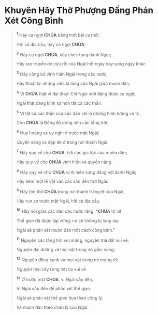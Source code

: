# Khuyên Hãy Thờ Phượng Đấng Phán Xét Công Bình

> <sup><b>1</b></sup> Hãy ca ngợi **CHÚA** bằng một bài ca mới;
>
> Hỡi cả địa cầu, hãy ca ngợi **CHÚA**;
>
> <sup><b>2</b></sup> Hãy ca ngợi **CHÚA**, hãy chúc tụng danh Ngài;
>
> Hãy rao truyền ơn cứu rỗi của Ngài hết ngày này sang ngày khác.
>
> <sup><b>3</b></sup> Hãy công bố vinh hiển Ngài trong các nước;
>
> Hãy thuật lại những việc lạ lùng của Ngài giữa muôn dân,
>
> <sup><b>4</b></sup> Vì **CHÚA** thật vĩ đại thay! Chỉ Ngài mới đáng được ca ngợi;
>
> Ngài thật đáng kính sợ hơn tất cả các thần.
>
> <sup><b>5</b></sup> Vì tất cả các thần của các dân chỉ là những hình tượng vô tri,
>
> Còn **CHÚA** là Đấng đã dựng nên các tầng trời.
>
> <sup><b>6</b></sup> Huy hoàng và uy nghi ở trước mặt Ngài;
>
> Quyền năng và đẹp đẽ ở trong nơi thánh Ngài.
>
> <sup><b>7</b></sup> Hãy quy về cho **CHÚA**, hỡi các gia tộc của muôn dân;
>
> Hãy quy về cho **CHÚA** vinh hiển và quyền năng.
>
> <sup><b>8</b></sup> Hãy quy về cho **CHÚA** vinh hiển xứng đáng với danh Ngài;
>
> Hãy đem một lễ vật vào các sân đền thờ Ngài.
>
> <sup><b>9</b></sup> Hãy tôn thờ **CHÚA** trong nơi thánh tráng lệ của Ngài;
>
> Hãy run sợ trước mặt Ngài, hỡi cả địa cầu.
>
> <sup><b>10</b></sup> Hãy nói giữa các dân các nước rằng, “**CHÚA** trị vì!
>
> Thế gian đã được lập vững; nó sẽ không bị lung lay.
>
> Ngài sẽ phán xét muôn dân một cách công bình.”
>
> <sup><b>11</b></sup> Nguyện các tầng trời vui mừng; nguyện trái đất vui vẻ;
>
> Nguyện đại dương và mọi vật trong nó gầm vang;
>
> <sup><b>12</b></sup> Nguyện đồng xanh và mọi vật trong nó mừng rỡ;
>
> Nguyện mọi cây rừng hát ca vui vẻ
>
> <sup><b>13</b></sup> Ở trước mặt **CHÚA**, vì Ngài sắp đến,
>
> Vì Ngài sắp đến để phán xét thế gian.
>
> Ngài sẽ phán xét thế gian dựa theo công lý,
>
> Và muôn dân theo chân lý của Ngài.